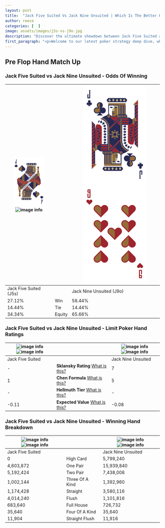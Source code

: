 ```yaml
---
layout: post
title:  "Jack Five Suited Vs Jack Nine Unsuited | Which Is The Better Hand In Poker? A Complete Guide"
author: reece
categories: [  ]
image: assets/images/j5s-vs-j9o.jpg
description: "Discover the ultimate showdown between Jack Five Suited and Jack Nine Unsuited in poker! Uncover the odds, strategies, and scenarios where one hand triumphs over the other. Get ready to up your poker game with this thrilling analysis."
first_paragraph: "<p>Welcome to our latest poker strategy deep dive, where we're pitting two distinct hands against each other in a high-stakes showdown: Jack Five Suited vs Jack Nine Unsuited.</p><p>In the dynamic world of poker, every decision counts, and knowing which hand holds the upper hand is key to your success at the table.</p><p>In this article, we'll dissect these two hands, explore the scenarios where one dominates the other, and equip you with the knowledge to make strategic choices that can tip the odds in your favor.</p><p>Get ready to unravel the intriguing dynamics of these poker hands and elevate your game to new heights.</p>"
---
```




[comment]: # (sp0)

## Pre Flop Hand Match Up

<div class="table hand-ratings" markdown="1"> 



### Jack Five Suited vs Jack Nine Unsuited - Odds Of Winning


    
| ![image info](assets/images/hand1/J.png) ![image info](assets/images/hand1/5s.png) |  | ![image info](assets/images/hand2/J.png) ![image info](assets/images/hand2/9o.png) |
| -------- | -------- | -------- |
| Jack Five Suited (J5s) |  | Jack Nine Unsuited (J9o) |
| 27.12% | Win | 58.44% |
| 14.44% | Tie | 14.44% |
| 34.34% | Equity | 65.66% |




[comment]: # (sp1)



### Jack Five Suited vs Jack Nine Unsuited - Limit Poker Hand Ratings


    
| ![image info](https://www.riverpairs.com/assets/images/hand1/J.png) ![image info](https://www.riverpairs.com/assets/images/hand1/5s.png) |  | ![image info](https://www.riverpairs.com/assets/images/hand2/J.png) ![image info](https://www.riverpairs.com/assets/images/hand2/9o.png) |
| -------- | -------- | -------- |
| Jack Five Suited |  | Jack Nine Unsuited |
| - | **Sklansky Rating** [What is this?](/sklansky-rating-explained) | 7 |
| 1 | **Chen Formula** [What is this?](/chen-formula-explained) | 5 |
| - | **Hellmuth Tier** [What is this?](/Hellmuth-tier-explained) | - |
| -0.11 | **Expected Value** [What is this?](/expected-value-explained) | -0.08 |




[comment]: # (sp2)



### Jack Five Suited vs Jack Nine Unsuited - Winning Hand Breakdown


    
| ![image info](https://www.riverpairs.com/assets/images/hand1/J.png) ![image info](https://www.riverpairs.com/assets/images/hand1/5s.png) |  | ![image info](https://www.riverpairs.com/assets/images/hand2/J.png) ![image info](https://www.riverpairs.com/assets/images/hand2/9o.png) |
| -------- | -------- | -------- |
| Jack Five Suited |  | Jack Nine Unsuited |
| 0 | High Card | 5,799,240 |
| 4,603,872 | One Pair | 15,939,840 |
| 5,192,424 | Two Pair | 7,438,008 |
| 1,002,144 | Three Of A Kind | 1,392,960 |
| 1,174,428 | Straight | 3,580,116 |
| 4,014,240 | Flush | 1,101,816 |
| 683,640 | Full House | 726,732 |
| 35,640 | Four Of A Kind | 35,640 |
| 11,904 | Straight Flush | 11,916 |




[comment]: # (sp3)



</div>

[comment]: # (sp4)



[comment]: # (sp5)

